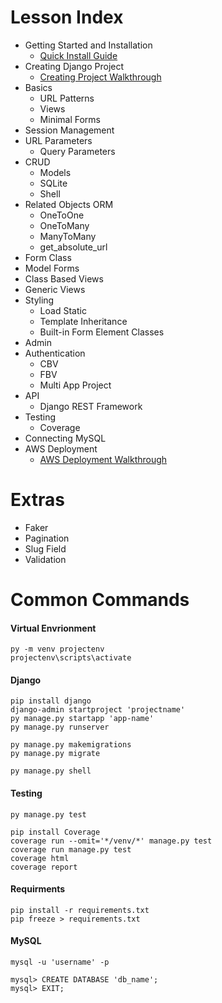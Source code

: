# Lesson Index
* Getting Started and Installation
    * <a href="https://docs.djangoproject.com/en/5.0/intro/install/" target="_blank">Quick Install Guide</a>
* Creating Django Project
    * <a href="https://github.com/woox99/Django/tree/main/010_Creating_Project" target="_blank">Creating Project Walkthrough</a>
* Basics 
    * URL Patterns
    * Views
    * Minimal Forms 
* Session Management
* URL Parameters
    * Query Parameters
* CRUD
    * Models
    * SQLite
    * Shell
* Related Objects ORM
    * OneToOne
    * OneToMany
    * ManyToMany
    * get_absolute_url 
* Form Class
* Model Forms
* Class Based Views
* Generic Views
* Styling
    * Load Static
    * Template Inheritance
    * Built-in Form Element Classes
* Admin
* Authentication
    * CBV
    * FBV
    * Multi App Project
* API
    * Django REST Framework
* Testing
    * Coverage
* Connecting MySQL
* AWS Deployment
    * <a href="https://github.com/woox99/Django-Deployment-Tutorial" target="_blank">AWS Deployment Walkthrough</a>

# Extras

* Faker
* Pagination
* Slug Field
* Validation

# Common Commands

#### Virtual Envrionment

    py -m venv projectenv
    projectenv\scripts\activate

#### Django

    pip install django
    django-admin startproject 'projectname'
    py manage.py startapp 'app-name'
    py manage.py runserver

    py manage.py makemigrations
    py manage.py migrate

    py manage.py shell

#### Testing
    
    py manage.py test

    pip install Coverage
    coverage run --omit='*/venv/*' manage.py test
    coverage run manage.py test
    coverage html
    coverage report

#### Requirments

    pip install -r requirements.txt
    pip freeze > requirements.txt

#### MySQL

    mysql -u 'username' -p

    mysql> CREATE DATABASE 'db_name';
    mysql> EXIT;
